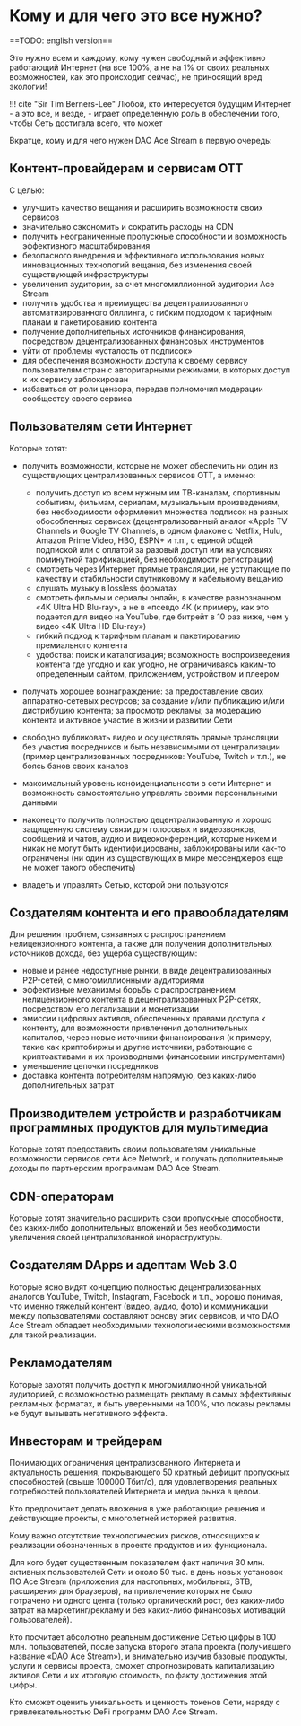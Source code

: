 # Кому и для чего это все нужно?

==TODO: english version==

Это нужно всем и каждому, кому нужен свободный и эффективно работающий Интернет (на все 100%, а не на 1% от своих реальных возможностей, как это происходит сейчас), не приносящий вред экологии!

!!! cite "Sir Tim Berners-Lee"
    Любой, кто интересуется будущим Интернет - а это все, и везде, - играет определенную роль в обеспечении того, чтобы Сеть достигала всего, что может

Вкратце, кому и для чего нужен DAO Ace Stream в первую очередь:


## Контент-провайдерам и сервисам ОТТ

С целью:

*   улучшить качество вещания и расширить возможности своих сервисов
*   значительно сэкономить и сократить расходы на CDN
*   получить неограниченные пропускные способности и возможность эффективного масштабирования
*   безопасного внедрения и эффективного использования новых инновационных технологий вещания, без изменения своей существующей инфраструктуры
*   увеличения аудитории, за счет многомиллионной аудитории Ace Stream
*   получить удобства и преимущества децентрализованного автоматизированного биллинга, с гибким подходом к тарифным планам и пакетированию контента
*   получение дополнительных источников финансирования, посредством децентрализованных финансовых инструментов
*   уйти от проблемы «усталость от подписок»
*   для обеспечения возможности доступа к своему сервису пользователям стран с авторитарными режимами, в которых доступ к их сервису заблокирован
*   избавиться от роли цензора, передав полномочия модерации сообществу своего сервиса

## Пользователям сети Интернет

Которые хотят:

*   получить возможности, которые не может обеспечить ни один из существующих централизованных сервисов ОТТ, а именно:
    *   получить доступ ко всем нужным им ТВ-каналам, спортивным событиям, фильмам, сериалам, музыкальным произведениям, без необходимости оформления множества подписок на разных обособленных сервисах (децентрализованный аналог «Apple TV Channels и Google TV Channels, в одном флаконе с Netflix, Hulu, Amazon Prime Video, HBO, ESPN+ и т.п., с единой общей подпиской или с оплатой за разовый доступ или на условиях поминутной тарификацией, без необходимости регистрации)
    *   смотреть через Интернет прямые трансляции, не уступающие по качеству и стабильности спутниковому и кабельному вещанию
    *   слушать музыку в lossless форматах
    *   смотреть фильмы и сериалы онлайн, в качестве равнозначном «4K Ultra HD Blu-ray», а не в «псевдо 4К (к примеру, как это подается для видео на YouTube, где битрейт в 10 раз ниже, чем у видео «4K Ultra HD Blu-ray»)
    *   гибкий подход к тарифным планам и пакетированию премиального контента
    *   удобства: поиск и каталогизация; возможность воспроизведения контента где угодно и как угодно, не ограничиваясь каким-то определенным сайтом, приложением, устройством и плеером

*   получать хорошее вознаграждение: за предоставление своих аппаратно-сетевых ресурсов; за создание и/или публикацию и/или дистрибуцию контента; за просмотр рекламы; за модерацию контента и активное участие в жизни и развитии Сети
*   свободно публиковать видео и осуществлять прямые трансляции без участия посредников и быть независимыми от централизации (пример централизованных посредников: YouTube, Twitch и т.п.), не боясь банов своих каналов
*   максимальный уровень конфиденциальности в сети Интернет и возможность самостоятельно управлять своими персональными данными
*   наконец-то получить полностью децентрализованную и хорошо защищенную систему связи для голосовых и видеозвонков, сообщений и чатов, аудио и видеоконференций, которые никем и никак не могут быть идентифицированы, заблокированы или как-то ограничены (ни один из существующих в мире мессенджеров еще не может такого обеспечить)
*   владеть и управлять Сетью, которой они пользуются


## Создателям контента и его правообладателям

Для решения проблем, связанных с распространением нелицензионного контента, а также для получения дополнительных источников дохода, без ущерба существующим:

- новые и ранее недоступные рынки, в виде децентрализованных P2P-сетей, с многомиллионными аудиториями
- эффективные механизмы борьбы с распространением нелицензионного контента в децентрализованных P2P-сетях, посредством его легализации и монетизации
- эмиссии цифровых активов, обеспеченных правами доступа к контенту, для возможности привлечения дополнительных капиталов, через новые источники финансирования (к примеру, такие как криптобиржы и другие источники, работающие с криптоактивами и их производными финансовыми инструментами)
- уменьшение цепочки посредников
- доставка контента потребителям напрямую, без каких-либо дополнительных затрат


## Производителем устройств и разработчикам программных продуктов для мультимедиа

Которые хотят предоставить своим пользователям уникальные возможности сервисов сети Ace Network, и получать дополнительные доходы по партнерским программам DAO Ace Stream.


## CDN-операторам

Которые хотят значительно расширить свои пропускные способности, без каких-либо дополнительных вложений и без необходимости увеличения своей централизованной инфраструктуры.


## Создателям DApps и адептам Web 3.0

Которые ясно видят концепцию полностью децентрализованных аналогов YouTube, Twitch, Instagram, Facebook и т.п., хорошо понимая, что именно тяжелый контент (видео, аудио, фото) и коммуникации между пользователями составляют основу этих сервисов, и что DAO Ace Stream обладает необходимыми технологическими возможностями для такой реализации.


## Рекламодателям

Которые захотят получить доступ к многомиллионной уникальной аудиторией, с возможностью размещать рекламу в самых эффективных рекламных форматах, и быть уверенными на 100%, что показы рекламы не будут вызывать негативного эффекта.


## Инвесторам и трейдерам

Понимающих ограничения централизованного Интернета и актуальность решения, покрывающего 50 кратный дефицит пропускных способностей (свыше 100000 Тбит/c), для удовлетворения реальных потребностей пользователей Интернета и медиа рынка в целом.

Кто предпочитает делать вложения в уже работающие решения и действующие проекты, с многолетней историей развития.

Кому важно отсутствие технологических рисков, относящихся к реализации обозначенных в проекте продуктов и их функционала.

Для кого будет существенным показателем факт наличия 30 млн. активных пользователей Сети и около 50 тыс. в день новых установок ПО Ace Stream (приложения для настольных, мобильных, STB, расширения для браузеров), на привлечение которых не было потрачено ни одного цента (только органический рост, без каких-либо затрат на маркетинг/рекламу и без каких-либо финансовых мотиваций пользователей).

Кто посчитает абсолютно реальным достижение Сетью цифры в 100 млн. пользователей, после запуска второго этапа проекта (получившего название «DAO Ace Stream»), и внимательно изучив базовые продукты, услуги и сервисы проекта, сможет спрогнозировать капитализацию активов Сети и их итоговую стоимость, по факту достижения этой цифры.

Кто сможет оценить уникальность и ценность токенов Сети, наряду с привлекательностью DeFi программ DAO Ace Stream.
